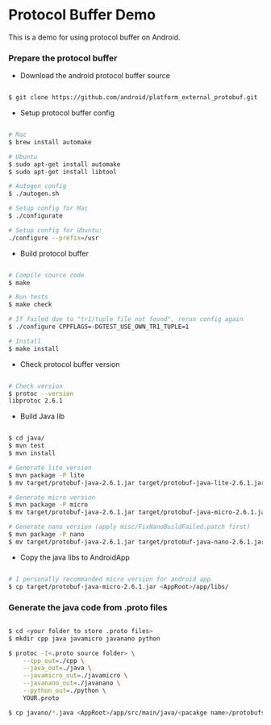 # Protocol Buffer Demo

This is a demo for using protocol buffer on Android.

### Prepare the protocol buffer

* Download the android protocol buffer source

```sh

$ git clone https://github.com/android/platform_external_protobuf.git

```

* Setup protocol buffer config

```sh

# Mac
$ brew install automake

# Ubuntu
$ sudo apt-get install automake
$ sudo apt-get install libtool

# Autogen config
$ ./autogen.sh

# Setup config for Mac
$ ./configurate

# Setup config for Ubuntu:
./configure --prefix=/usr

```

* Build protocol buffer

```sh

# Compile source code
$ make

# Run tests
$ make check

# If failed due to "tr1/tuple file not found", rerun config again
$ ./configure CPPFLAGS=-DGTEST_USE_OWN_TR1_TUPLE=1

# Install
$ make install

```

* Check protocol buffer version

```sh

# Check version
$ protoc --version
libprotoc 2.6.1

```

* Build Java lib

```sh

$ cd java/
$ mvn test
$ mvn install

# Generate lite version
$ mvn package -P lite
$ mv target/protobuf-java-2.6.1.jar target/protobuf-java-lite-2.6.1.jar

# Generate micro version
$ mvn package -P micro
$ mv target/protobuf-java-2.6.1.jar target/protobuf-java-micro-2.6.1.jar

# Generate nano version (apply misc/FixNanoBuildFailed.patch first)
$ mvn package -P nano
$ mv target/protobuf-java-2.6.1.jar target/protobuf-java-nano-2.6.1.jar

```

* Copy the java libs to AndroidApp

```sh

# I personally recommanded micro version for android app
$ cp target/protobuf-java-micro-2.6.1.jar <AppRoot>/app/libs/

```

### Generate the java code from .proto files

```sh

$ cd <your folder to store .proto files>
$ mkdir cpp java javamicro javanano python

$ protoc -I<.proto source folder> \
    --cpp_out=./cpp \
    --java_out=./java \
    --javamicro_out=./javamicro \
    --javanano_out=./javanano \
    --python_out=./python \
    YOUR.proto

$ cp javano/*.java <AppRoot>/app/src/main/java/<pacakge name>/protobufs/

```
